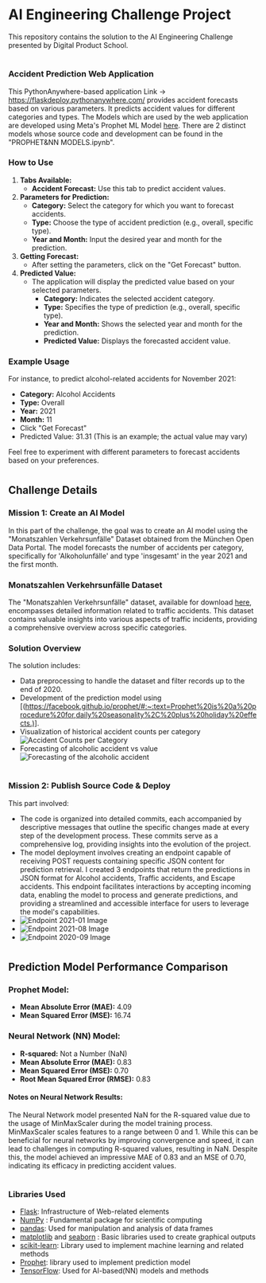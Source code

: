 # AI Engineering Challenge Project

This repository contains the solution to the AI Engineering Challenge presented by Digital Product School.

#
### Accident Prediction Web Application
This PythonAnywhere-based application Link -> https://flaskdeploy.pythonanywhere.com/ provides accident forecasts based on various parameters. It predicts accident values for different categories and types. 
The Models which are used by the web application are developed using Meta's Prophet ML Model [here](https://facebook.github.io/prophet/docs/quick_start.html#python-api). There are 2 distinct models whose source code and development can be found in the "PROPHET&NN MODELS.ipynb".

### How to Use
1. **Tabs Available:**
    - **Accident Forecast:** Use this tab to predict accident values.
2. **Parameters for Prediction:**
    - **Category:** Select the category for which you want to forecast accidents.
    - **Type:** Choose the type of accident prediction (e.g., overall, specific type).
    - **Year and Month:** Input the desired year and month for the prediction.
3. **Getting Forecast:**
    - After setting the parameters, click on the "Get Forecast" button.
4. **Predicted Value:**
    - The application will display the predicted value based on your selected parameters.
        - **Category:** Indicates the selected accident category.
        - **Type:** Specifies the type of prediction (e.g., overall, specific type).
        - **Year and Month:** Shows the selected year and month for the prediction.
        - **Predicted Value:** Displays the forecasted accident value.

### Example Usage
For instance, to predict alcohol-related accidents for November 2021:
- **Category:** Alcohol Accidents
- **Type:** Overall
- **Year:** 2021
- **Month:** 11
- Click "Get Forecast"
- Predicted Value: 31.31 (This is an example; the actual value may vary)

Feel free to experiment with different parameters to forecast accidents based on your preferences.

#
## Challenge Details

### Mission 1: Create an AI Model

In this part of the challenge, the goal was to create an AI model using the "Monatszahlen Verkehrsunfälle" Dataset obtained from the München Open Data Portal. The model forecasts the number of accidents per category, specifically for 'Alkoholunfälle' and type 'insgesamt' in the year 2021 and the first month.

### Monatszahlen Verkehrsunfälle Dataset

The "Monatszahlen Verkehrsunfälle" dataset, available for download [here](https://opendata.muenchen.de/dataset/monatszahlen-verkehrsunfaelle/resource/40094bd6-f82d-4979-949b-26c8dc00b9a7), encompasses detailed information related to traffic accidents. This dataset contains valuable insights into various aspects of traffic incidents, providing a comprehensive overview across specific categories.

### Solution Overview

The solution includes:
- Data preprocessing to handle the dataset and filter records up to the end of 2020.
- Development of the prediction model using [(https://facebook.github.io/prophet/#:~:text=Prophet%20is%20a%20procedure%20for,daily%20seasonality%2C%20plus%20holiday%20effects.)].
- Visualization of historical accident counts per category![Accident Counts per Category](Visualization_Images/Accidents_per_category.png)
- Forecasting of alcoholic accident vs value![Forecasting of the alcoholic accident](Visualization_Images/Prediction_Visualization.png)

#
### Mission 2: Publish Source Code & Deploy

This part involved:
- The code is organized into detailed commits, each accompanied by descriptive messages that outline the specific changes made at every step of the development process. These commits serve as a comprehensive 
  log, providing insights into the evolution of the project. 
- The model deployment involves creating an endpoint capable of receiving POST requests containing specific JSON content for prediction retrieval. I created 3 endpoints that return the predictions in JSON format for Alcohol accidents, Traffic accidents, and Escape accidents. This endpoint facilitates interactions by accepting incoming data, enabling the model to process and generate predictions, and providing a streamlined and accessible interface for users to leverage the model's capabilities.
- ![Endpoint 2021-01 Image](Images/Endpoint_JSON_2021-01.PNG)
- ![Endpoint 2021-08 Image](Images/Endpoint_JSON_2021_08.PNG)
- ![Endpoint 2020-09 Image](Images/Endpoint_JSON_2020_09.PNG)
  
#
## Prediction Model Performance Comparison

### Prophet Model:
- **Mean Absolute Error (MAE):** 4.09
- **Mean Squared Error (MSE):** 16.74

### Neural Network (NN) Model:
- **R-squared:** Not a Number (NaN)
- **Mean Absolute Error (MAE):** 0.83
- **Mean Squared Error (MSE):** 0.70
- **Root Mean Squared Error (RMSE):** 0.83

#### Notes on Neural Network Results:
The Neural Network model presented NaN for the R-squared value due to the usage of MinMaxScaler during the model training process. MinMaxScaler scales features to a range between 0 and 1. While this can be beneficial for neural networks by improving convergence and speed, it can lead to challenges in computing R-squared values, resulting in NaN. Despite this, the model achieved an impressive MAE of 0.83 and an MSE of 0.70, indicating its efficacy in predicting accident values.

#
### Libraries Used
* [Flask](https://flask.palletsprojects.com/en/3.0.x/): Infrastructure of Web-related elements
* [NumPy](https://numpy.org/) : Fundamental package for scientific computing
* [pandas](https://pandas.pydata.org/): Used for manipulation and analysis of data frames
* [matplotlib](https://matplotlib.org/) and [seaborn](https://seaborn.pydata.org/) : Basic libraries used to create graphical outputs
* [scikit-learn](https://scikit-learn.org/stable/): Library used to implement machine learning and related methods
* [Prophet](https://pypi.org/project/prophet/): library used to implement prediction model
* [TensorFlow](https://www.tensorflow.org/): Used for AI-based(NN) models and methods


